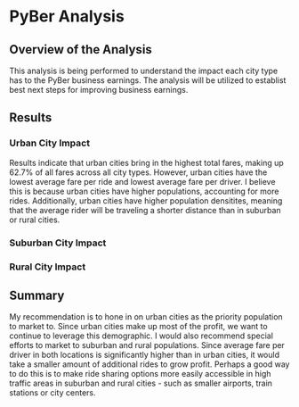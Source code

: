 # PyBer Analysis
## Overview of the Analysis
This analysis is being performed to understand the impact each city type has to the PyBer business earnings. The analysis will be utilized to establist best next steps for improving business earnings.
## Results
### Urban City Impact
Results indicate that urban cities bring in the highest total fares, making up 62.7% of all fares across all city types. However, urban cities have the lowest average fare per ride and lowest average fare per driver. I believe this is because urban cities have higher populations, accounting for more rides. Additionally, urban cities have higher population densitites, meaning that the average rider will be traveling a shorter distance than in suburban or rural cities. 
### Suburban City Impact

### Rural City Impact

## Summary
My recommendation is to hone in on urban cities as the priority population to market to. Since urban cities make up most of the profit, we want to continue to leverage this demographic. I would also recommend special efforts to market to suburban and rural populations. Since average fare per driver in both locations is significantly higher than in urban cities, it would take a smaller amount of additional rides to grow profit. Perhaps a good way to do this is to make ride sharing options more easily accessible in high traffic areas in suburban and rural cities - such as smaller airports, train stations or city centers.
